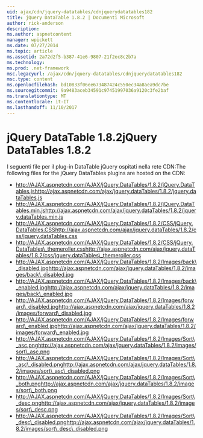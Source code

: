 ```yaml
---
uid: ajax/cdn/jquery-datatables/cdnjquerydatatables182
title: jQuery DataTable 1.8.2 | Documenti Microsoft
author: rick-anderson
description: 
ms.author: aspnetcontent
manager: wpickett
ms.date: 07/27/2014
ms.topic: article
ms.assetid: 2a72d2f5-b387-41e6-9807-21f2ec8c2b7a
ms.technology: 
ms.prod: .net-framework
msc.legacyurl: /ajax/cdn/jquery-datatables/cdnjquerydatatables182
msc.type: content
ms.openlocfilehash: bd10833f06ee673487424c550ec34a8aea9dc7be
ms.sourcegitcommit: 9a9483aceb34591c97451997036a9120c3fe2baf
ms.translationtype: MT
ms.contentlocale: it-IT
ms.lasthandoff: 11/10/2017
---
```

<a name="jquery-datatables-182"></a><span data-ttu-id="cc6db-102">jQuery DataTable 1.8.2</span><span class="sxs-lookup"><span data-stu-id="cc6db-102">jQuery DataTables 1.8.2</span></span>
====================
<span data-ttu-id="cc6db-103">I seguenti file per il plug-in DataTable jQuery ospitati nella rete CDN:</span><span class="sxs-lookup"><span data-stu-id="cc6db-103">The following files for the jQuery DataTables plugins are hosted on the CDN:</span></span>

- <span data-ttu-id="cc6db-104">http://AJAX.aspnetcdn.com/AJAX/jQuery.DataTables/1.8.2/jQuery.DataTables.js</span><span class="sxs-lookup"><span data-stu-id="cc6db-104">http://ajax.aspnetcdn.com/ajax/jquery.dataTables/1.8.2/jquery.dataTables.js</span></span>
- <span data-ttu-id="cc6db-105">http://AJAX.aspnetcdn.com/AJAX/jQuery.DataTables/1.8.2/jQuery.DataTables.min.js</span><span class="sxs-lookup"><span data-stu-id="cc6db-105">http://ajax.aspnetcdn.com/ajax/jquery.dataTables/1.8.2/jquery.dataTables.min.js</span></span>
- <span data-ttu-id="cc6db-106">http://AJAX.aspnetcdn.com/AJAX/jQuery.DataTables/1.8.2/CSS/jQuery.DataTables.CSS</span><span class="sxs-lookup"><span data-stu-id="cc6db-106">http://ajax.aspnetcdn.com/ajax/jquery.dataTables/1.8.2/css/jquery.dataTables.css</span></span>
- <span data-ttu-id="cc6db-107">http://AJAX.aspnetcdn.com/AJAX/jQuery.DataTables/1.8.2/CSS/jQuery.DataTables\_themeroller.css</span><span class="sxs-lookup"><span data-stu-id="cc6db-107">http://ajax.aspnetcdn.com/ajax/jquery.dataTables/1.8.2/css/jquery.dataTables\_themeroller.css</span></span>
- <span data-ttu-id="cc6db-108">http://AJAX.aspnetcdn.com/AJAX/jQuery.DataTables/1.8.2/Images/back\_disabled.jpg</span><span class="sxs-lookup"><span data-stu-id="cc6db-108">http://ajax.aspnetcdn.com/ajax/jquery.dataTables/1.8.2/images/back\_disabled.jpg</span></span>
- <span data-ttu-id="cc6db-109">http://AJAX.aspnetcdn.com/AJAX/jQuery.DataTables/1.8.2/Images/back\_enabled.jpg</span><span class="sxs-lookup"><span data-stu-id="cc6db-109">http://ajax.aspnetcdn.com/ajax/jquery.dataTables/1.8.2/images/back\_enabled.jpg</span></span>
- <span data-ttu-id="cc6db-110">http://AJAX.aspnetcdn.com/AJAX/jQuery.DataTables/1.8.2/Images/forward\_disabled.jpg</span><span class="sxs-lookup"><span data-stu-id="cc6db-110">http://ajax.aspnetcdn.com/ajax/jquery.dataTables/1.8.2/images/forward\_disabled.jpg</span></span>
- <span data-ttu-id="cc6db-111">http://AJAX.aspnetcdn.com/AJAX/jQuery.DataTables/1.8.2/Images/forward\_enabled.jpg</span><span class="sxs-lookup"><span data-stu-id="cc6db-111">http://ajax.aspnetcdn.com/ajax/jquery.dataTables/1.8.2/images/forward\_enabled.jpg</span></span>
- <span data-ttu-id="cc6db-112">http://AJAX.aspnetcdn.com/AJAX/jQuery.DataTables/1.8.2/Images/Sort\_asc.png</span><span class="sxs-lookup"><span data-stu-id="cc6db-112">http://ajax.aspnetcdn.com/ajax/jquery.dataTables/1.8.2/images/sort\_asc.png</span></span>
- <span data-ttu-id="cc6db-113">http://AJAX.aspnetcdn.com/AJAX/jQuery.DataTables/1.8.2/Images/Sort\_asc\_disabled.png</span><span class="sxs-lookup"><span data-stu-id="cc6db-113">http://ajax.aspnetcdn.com/ajax/jquery.dataTables/1.8.2/images/sort\_asc\_disabled.png</span></span>
- <span data-ttu-id="cc6db-114">http://AJAX.aspnetcdn.com/AJAX/jQuery.DataTables/1.8.2/Images/Sort\_both.png</span><span class="sxs-lookup"><span data-stu-id="cc6db-114">http://ajax.aspnetcdn.com/ajax/jquery.dataTables/1.8.2/images/sort\_both.png</span></span>
- <span data-ttu-id="cc6db-115">http://AJAX.aspnetcdn.com/AJAX/jQuery.DataTables/1.8.2/Images/Sort\_desc.png</span><span class="sxs-lookup"><span data-stu-id="cc6db-115">http://ajax.aspnetcdn.com/ajax/jquery.dataTables/1.8.2/images/sort\_desc.png</span></span>
- <span data-ttu-id="cc6db-116">http://AJAX.aspnetcdn.com/AJAX/jQuery.DataTables/1.8.2/Images/Sort\_desc\_disabled.png</span><span class="sxs-lookup"><span data-stu-id="cc6db-116">http://ajax.aspnetcdn.com/ajax/jquery.dataTables/1.8.2/images/sort\_desc\_disabled.png</span></span>
